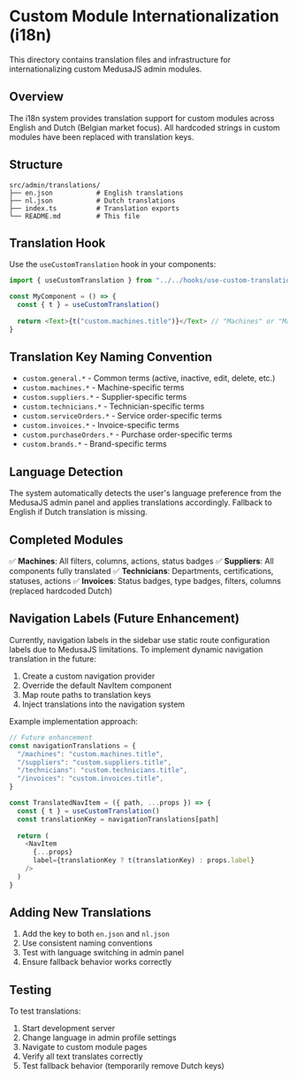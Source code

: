 # Custom Module Internationalization (i18n)

This directory contains translation files and infrastructure for internationalizing custom MedusaJS admin modules.

## Overview

The i18n system provides translation support for custom modules across English and Dutch (Belgian market focus). All hardcoded strings in custom modules have been replaced with translation keys.

## Structure

```
src/admin/translations/
├── en.json           # English translations
├── nl.json           # Dutch translations
├── index.ts          # Translation exports
└── README.md         # This file
```

## Translation Hook

Use the `useCustomTranslation` hook in your components:

```typescript
import { useCustomTranslation } from "../../hooks/use-custom-translation"

const MyComponent = () => {
  const { t } = useCustomTranslation()
  
  return <Text>{t("custom.machines.title")}</Text> // "Machines" or "Machines"
}
```

## Translation Key Naming Convention

- `custom.general.*` - Common terms (active, inactive, edit, delete, etc.)
- `custom.machines.*` - Machine-specific terms
- `custom.suppliers.*` - Supplier-specific terms
- `custom.technicians.*` - Technician-specific terms
- `custom.serviceOrders.*` - Service order-specific terms
- `custom.invoices.*` - Invoice-specific terms
- `custom.purchaseOrders.*` - Purchase order-specific terms
- `custom.brands.*` - Brand-specific terms

## Language Detection

The system automatically detects the user's language preference from the MedusaJS admin panel and applies translations accordingly. Fallback to English if Dutch translation is missing.

## Completed Modules

✅ **Machines**: All filters, columns, actions, status badges
✅ **Suppliers**: All components fully translated
✅ **Technicians**: Departments, certifications, statuses, actions
✅ **Invoices**: Status badges, type badges, filters, columns (replaced hardcoded Dutch)

## Navigation Labels (Future Enhancement)

Currently, navigation labels in the sidebar use static route configuration labels due to MedusaJS limitations. To implement dynamic navigation translation in the future:

1. Create a custom navigation provider
2. Override the default NavItem component
3. Map route paths to translation keys
4. Inject translations into the navigation system

Example implementation approach:

```typescript
// Future enhancement
const navigationTranslations = {
  "/machines": "custom.machines.title",
  "/suppliers": "custom.suppliers.title",
  "/technicians": "custom.technicians.title",
  "/invoices": "custom.invoices.title",
}

const TranslatedNavItem = ({ path, ...props }) => {
  const { t } = useCustomTranslation()
  const translationKey = navigationTranslations[path]
  
  return (
    <NavItem 
      {...props} 
      label={translationKey ? t(translationKey) : props.label}
    />
  )
}
```

## Adding New Translations

1. Add the key to both `en.json` and `nl.json`
2. Use consistent naming conventions
3. Test with language switching in admin panel
4. Ensure fallback behavior works correctly

## Testing

To test translations:
1. Start development server
2. Change language in admin profile settings
3. Navigate to custom module pages
4. Verify all text translates correctly
5. Test fallback behavior (temporarily remove Dutch keys) 